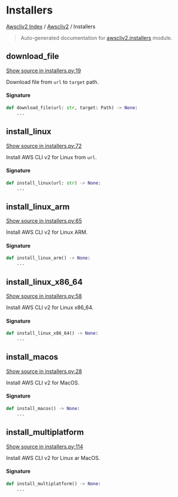 # Installers

[Awscliv2 Index](../README.md#awscliv2-index) /
[Awscliv2](./index.md#awscliv2) /
Installers

> Auto-generated documentation for [awscliv2.installers](https://github.com/youtype/awscliv2/blob/main/awscliv2/installers.py) module.

## download_file

[Show source in installers.py:19](https://github.com/youtype/awscliv2/blob/main/awscliv2/installers.py#L19)

Download file from `url` to `target` path.

#### Signature

```python
def download_file(url: str, target: Path) -> None:
    ...
```



## install_linux

[Show source in installers.py:72](https://github.com/youtype/awscliv2/blob/main/awscliv2/installers.py#L72)

Install AWS CLI v2 for Linux from `url`.

#### Signature

```python
def install_linux(url: str) -> None:
    ...
```



## install_linux_arm

[Show source in installers.py:65](https://github.com/youtype/awscliv2/blob/main/awscliv2/installers.py#L65)

Install AWS CLI v2 for Linux ARM.

#### Signature

```python
def install_linux_arm() -> None:
    ...
```



## install_linux_x86_64

[Show source in installers.py:58](https://github.com/youtype/awscliv2/blob/main/awscliv2/installers.py#L58)

Install AWS CLI v2 for Linux x86_64.

#### Signature

```python
def install_linux_x86_64() -> None:
    ...
```



## install_macos

[Show source in installers.py:28](https://github.com/youtype/awscliv2/blob/main/awscliv2/installers.py#L28)

Install AWS CLI v2 for MacOS.

#### Signature

```python
def install_macos() -> None:
    ...
```



## install_multiplatform

[Show source in installers.py:114](https://github.com/youtype/awscliv2/blob/main/awscliv2/installers.py#L114)

Install AWS CLI v2 for Linux ar MacOS.

#### Signature

```python
def install_multiplatform() -> None:
    ...
```



